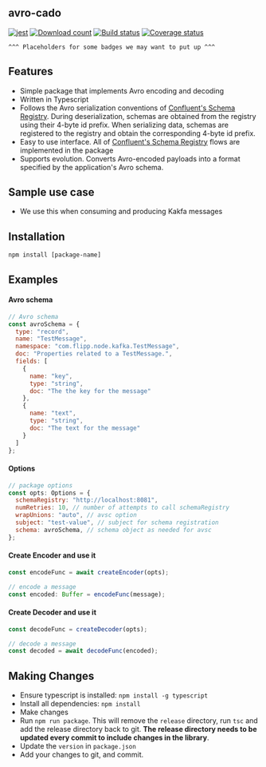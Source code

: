 ## avro-cado

[![jest](https://facebook.github.io/jest/img/jest-badge.svg)](https://github.com/facebook/jest) [![Download count](https://img.shields.io/npm/dm/avsc.svg)](https://www.npmjs.com/package/avsc) [![Build status](https://travis-ci.org/mtth/avsc.svg?branch=master)](https://travis-ci.org/mtth/avsc) [![Coverage status](https://coveralls.io/repos/mtth/avsc/badge.svg?branch=master&service=github)](https://coveralls.io/github/mtth/avsc?branch=master)

`^^^ Placeholders for some badges we may want to put up ^^^`

## Features

- Simple package that implements Avro encoding and decoding
- Written in Typescript
- Follows the Avro serialization conventions of [Confluent's Schema Registry](https://github.com/confluentinc/schema-registry). During deserialization, schemas are obtained from the registry using their 4-byte id prefix. When serializing data, schemas are registered to the registry and obtain the corresponding 4-byte id prefix.
- Easy to use interface. All of [Confluent's Schema Registry](https://github.com/confluentinc/schema-registry) flows are implemented in the package
- Supports evolution. Converts Avro-encoded payloads into a format specified by the application's Avro schema.

## Sample use case

- We use this when consuming and producing Kakfa messages

## Installation

```
npm install [package-name]
```

## Examples

#### Avro schema

```javascript
// Avro schema
const avroSchema = {
  type: "record",
  name: "TestMessage",
  namespace: "com.flipp.node.kafka.TestMessage",
  doc: "Properties related to a TestMessage.",
  fields: [
    {
      name: "key",
      type: "string",
      doc: "The the key for the message"
    },
    {
      name: "text",
      type: "string",
      doc: "The text for the message"
    }
  ]
};
```

#### Options

```javascript
// package options
const opts: Options = {
  schemaRegistry: "http://localhost:8081",
  numRetries: 10, // number of attempts to call schemaRegistry
  wrapUnions: "auto", // avsc option
  subject: "test-value", // subject for schema registration
  schema: avroSchema, // schema object as needed for avsc
};
```

#### Create Encoder and use it

```javascript
const encodeFunc = await createEncoder(opts);

// encode a message
const encoded: Buffer = encodeFunc(message);
```

#### Create Decoder and use it

```javascript
const decodeFunc = createDecoder(opts);

// decode a message
const decoded = await decodeFunc(encoded);
```

## Making Changes

- Ensure typescript is installed: `npm install -g typescript`
- Install all dependencies: `npm install`
- Make changes
- Run `npm run package`. This will remove the `release` directory, run `tsc` and add the release directory back to git. **The release directory needs to be updated every commit to include changes in the library**.
- Update the `version` in `package.json`
- Add your changes to git, and commit.


